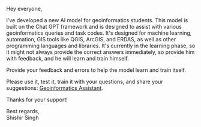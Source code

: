 Hey everyone,

I've developed a new AI model for geoinformatics students. This model is built on the Chat GPT framework and is designed to assist with various geoinformatics queries and task codes. It's designed for machine learning, automation, GIS tools like QGIS, ArcGIS, and ERDAS, as well as other programming languages and libraries. It's currently in the learning phase, so it might not always provide the correct answers immediately, so provide him with feedback, and he will learn and train himself. 

Provide your feedback and errors to help the model learn and train itself.

Please use it, test it, train it with your questions, and share your suggestions: [Geoinformatics Assistant](https://chatgpt.com/g/g-wKWlZcWes-geoinformatics-assistant).

Thanks for your support!

Best regards,  
Shishir Singh

